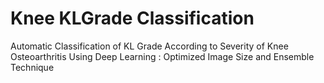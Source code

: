 # Knee KLGrade Classification
Automatic Classification of KL Grade According to Severity of Knee Osteoarthritis Using Deep Learning : Optimized Image Size and Ensemble Technique
